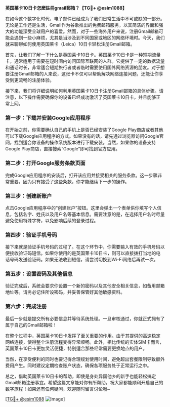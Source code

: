 **英国莱卡10日卡怎麽註冊gmail郵箱？【TG💪+ @esim1088】**

在如今这个数字化时代，电子邮件已经成为了我们日常生活中不可或缺的一部分。无论是工作还是生活，Gmail作为谷歌推出的免费邮箱服务，以其简洁的界面和强大的功能深受全球用户的喜爱。然而，对于一些海外用户来说，注册Gmail邮箱可能会遇到一些小麻烦，尤其是当涉及到不同国家或地区的网络环境时。今天，我们就来聊聊如何使用英国莱卡（Leica）10日卡轻松注册Gmail邮箱。

首先，让我们了解一下什么是英国莱卡10日卡。英国莱卡10日卡是一种短期流量卡，通常适用于需要在短时间内访问国际互联网的人群。它提供了一定的数据流量和通话时长，非常适合短期旅行者或者临时需要使用国外网络资源的朋友。对于想要注册Gmail邮箱的人来说，这张卡不仅可以帮助解决网络连接问题，还能让你享受到更流畅的注册体验。

接下来，我们将详细说明如何利用英国莱卡10日卡注册Gmail邮箱的具体步骤。请注意，以下操作需要确保你的设备已经成功激活了英国莱卡10日卡，并且能够正常上网。

### 第一步：下载并安装Google应用程序

在开始之前，你需要确认自己的手机上是否已经安装了Google Play商店或者其他可以下载Google应用程序的方式。如果没有的话，请先通过浏览器访问Google官网，找到适合你设备的操作系统版本进行下载安装。当然，如果你的设备支持Google Play商店，直接搜索“Google”即可找到官方应用。

### 第二步：打开Google服务条款页面

完成Google应用程序的安装后，打开该应用并接受相关的服务条款。这一步骤非常重要，因为只有接受了这些条款，你才能继续下一步的操作。

### 第三步：创建新账户

点击Google应用程序中的“创建账户”按钮。这里会弹出一个表单供你填写个人信息，包括名字、姓氏以及用户名等基本信息。需要注意的是，在选择用户名时尽量避免使用特殊字符，以免影响后续的登录过程。

### 第四步：验证手机号码

接下来就是验证手机号码的过程了。在这个环节中，你需要输入有效的手机号码以便接收验证码短信。如果你使用的是英国莱卡10日卡，则可以直接拨打当地的电话号码发送验证码。如果无法收到短信，请尝试切换到Wi-Fi网络后再试一次。

### 第五步：设置密码及其他信息

验证完成后，系统会要求你设置一个新的密码以及其他安全相关信息，如备用邮箱地址等。请务必记住所设密码，并妥善保管好其他敏感资料。

### 第六步：完成注册

最后一步就是提交所有必要信息并等待系统处理。一旦审核通过，你就正式拥有了属于自己的Gmail邮箱啦！

在整个过程中，英国莱卡10日卡发挥了至关重要的作用。由于其提供的高速稳定网络连接，使得整个注册流程变得异常顺畅。此外，相比传统的实体SIM卡而言，英国莱卡10日卡更加灵活便捷，特别适合那些经常需要更换地点的用户。

当然，在享受便利的同时也要记得合理规划使用时间，避免超出套餐限制导致额外费用产生。同时建议定期检查账户状态，确保各项服务处于正常运行之中。

总之，借助英国莱卡10日卡的帮助，即使是身处异国他乡的新手也能轻松搞定Gmail邮箱注册事宜。希望这篇文章能对你有所帮助，祝大家都能顺利开启自己的数字旅程！如果还有任何疑问，欢迎随时留言讨论哦~

[[TG💪+ @esim1088](https://t.me/s/esim1088) ![Image](https://i.postimg.cc/4NQfJmqS/Snipaste-2025-05-13-00-14-12.png)]